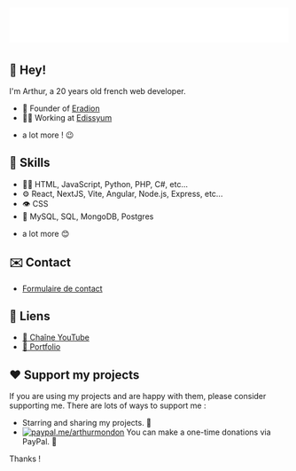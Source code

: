 <h1 align="center">
  <img src="https://raw.githubusercontent.com/arthur-mdn/arthur-mdn/main/name.svg" alt="Arthur Mondon" />
</h1>


## 👋 Hey! 
I'm Arthur, a 20 years old french web developer.

- 🦔 Founder of [Eradion](https://eradion.fr)
- 👨‍💻 Working at [Edissyum](https://edissyum.com)
+ a lot more ! 😉

## 🙌 Skills
- 👨‍💻 HTML, JavaScript, Python, PHP, C#, etc...
- ⚙️ React, NextJS, Vite, Angular, Node.js, Express, etc...
- 👁️ CSS
- 💽 MySQL, SQL, MongoDB, Postgres
+ a lot more 😊

## ✉️ Contact
- [Formulaire de contact](https://mondon.pro/contact)

## 🔗 Liens
- [🎥 Chaîne YouTube](https://www.youtube.com/@arthurmdn)
- [📖 Portfolio](https://mondon.pro)

## ❤️ Support my projects 
If you are using my projects and are happy with them, please consider supporting me. There are lots of ways to support me :
*   Starring and sharing my projects. 🚀
*   [![paypal.me/arthurmondon](https://ionicabizau.github.io/badges/paypal.svg)](https://www.paypal.me/arthurmondon) You can make a one-time donations via PayPal. 🍵

Thanks !


<!-- 
Crédits :
https://github.com/martonlederer/
https://github.com/anuraghazra/github-readme-stats
-->
